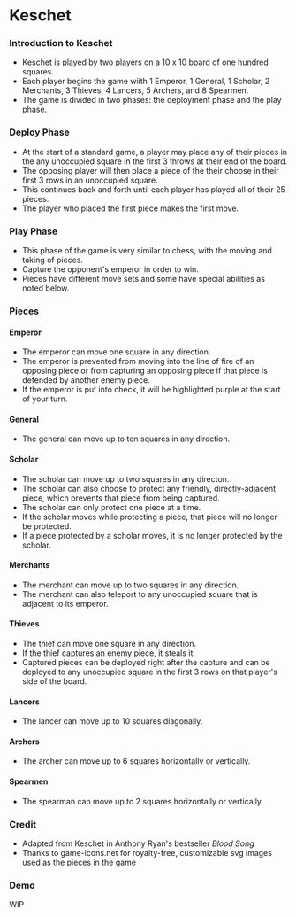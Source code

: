# Keschet

### Introduction to Keschet

- Keschet is played by two players on a 10 x 10 board of one hundred squares.
- Each player begins the game wiith 1 Emperor, 1 General, 1 Scholar, 2 Merchants, 3 Thieves, 4 Lancers, 5 Archers, and 8 Spearmen.
- The game is divided in two phases: the deployment phase and the play phase.

### Deploy Phase

- At the start of a standard game, a player may place any of their pieces in the any unoccupied square in the first 3 throws at their end of the board.
- The opposing player will then place a piece of the their choose in their first 3 rows in an unoccupied square.
- This continues back and forth until each player has played all of their 25 pieces.
- The player who placed the first piece makes the first move.

### Play Phase

- This phase of the game is very similar to chess, with the moving and taking of pieces.
- Capture the opponent's emperor in order to win.
- Pieces have different move sets and some have special abilities as noted below.

### Pieces

#### Emperor

- The emperor can move one square in any direction.
- The emperor is prevented from moving into the line of fire of an opposing piece or from capturing an opposing piece if that piece is defended by another enemy piece.
- If the emperor is put into check, it will be highlighted purple at the start of your turn.

#### General

- The general can move up to ten squares in any direction.

#### Scholar

- The scholar can move up to two squares in any directon.
- The scholar can also choose to protect any friendly, directly-adjacent piece, which prevents that piece from being captured.
- The scholar can only protect one piece at a time.
- If the scholar moves while protecting a piece, that piece will no longer be protected.
- If a piece protected by a scholar moves, it is no longer protected by the scholar.

#### Merchants

- The merchant can move up to two squares in any direction.
- The merchant can also teleport to any unoccupied square that is adjacent to its emperor.

#### Thieves

- The thief can move one square in any direction.
- If the thief captures an enemy piece, it steals it.
- Captured pieces can be deployed right after the capture and can be deployed to any unoccupied square in the first 3 rows on that player's side of the board.

#### Lancers

- The lancer can move up to 10 squares diagonally.

#### Archers

- The archer can move up to 6 squares horizontally or vertically.

#### Spearmen

- The spearman can move up to 2 squares horizontally or vertically.

### Credit

- Adapted from Keschet in Anthony Ryan's bestseller _Blood Song_
- Thanks to game-icons.net for royalty-free, customizable svg images used as the pieces in the game

### Demo

WIP
